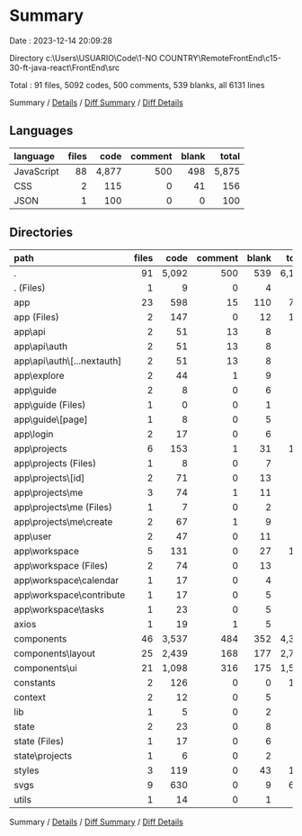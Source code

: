 # Summary

Date : 2023-12-14 20:09:28

Directory c:\\Users\\USUARIO\\Code\\1-NO COUNTRY\\RemoteFrontEnd\\c15-30-ft-java-react\\FrontEnd\\src

Total : 91 files,  5092 codes, 500 comments, 539 blanks, all 6131 lines

Summary / [Details](details.md) / [Diff Summary](diff.md) / [Diff Details](diff-details.md)

## Languages
| language | files | code | comment | blank | total |
| :--- | ---: | ---: | ---: | ---: | ---: |
| JavaScript | 88 | 4,877 | 500 | 498 | 5,875 |
| CSS | 2 | 115 | 0 | 41 | 156 |
| JSON | 1 | 100 | 0 | 0 | 100 |

## Directories
| path | files | code | comment | blank | total |
| :--- | ---: | ---: | ---: | ---: | ---: |
| . | 91 | 5,092 | 500 | 539 | 6,131 |
| . (Files) | 1 | 9 | 0 | 4 | 13 |
| app | 23 | 598 | 15 | 110 | 723 |
| app (Files) | 2 | 147 | 0 | 12 | 159 |
| app\\api | 2 | 51 | 13 | 8 | 72 |
| app\\api\\auth | 2 | 51 | 13 | 8 | 72 |
| app\\api\\auth\\[...nextauth] | 2 | 51 | 13 | 8 | 72 |
| app\\explore | 2 | 44 | 1 | 9 | 54 |
| app\\guide | 2 | 8 | 0 | 6 | 14 |
| app\\guide (Files) | 1 | 0 | 0 | 1 | 1 |
| app\\guide\\[page] | 1 | 8 | 0 | 5 | 13 |
| app\\login | 2 | 17 | 0 | 6 | 23 |
| app\\projects | 6 | 153 | 1 | 31 | 185 |
| app\\projects (Files) | 1 | 8 | 0 | 7 | 15 |
| app\\projects\\[id] | 2 | 71 | 0 | 13 | 84 |
| app\\projects\\me | 3 | 74 | 1 | 11 | 86 |
| app\\projects\\me (Files) | 1 | 7 | 0 | 2 | 9 |
| app\\projects\\me\\create | 2 | 67 | 1 | 9 | 77 |
| app\\user | 2 | 47 | 0 | 11 | 58 |
| app\\workspace | 5 | 131 | 0 | 27 | 158 |
| app\\workspace (Files) | 2 | 74 | 0 | 13 | 87 |
| app\\workspace\\calendar | 1 | 17 | 0 | 4 | 21 |
| app\\workspace\\contribute | 1 | 17 | 0 | 5 | 22 |
| app\\workspace\\tasks | 1 | 23 | 0 | 5 | 28 |
| axios | 1 | 19 | 1 | 5 | 25 |
| components | 46 | 3,537 | 484 | 352 | 4,373 |
| components\\layout | 25 | 2,439 | 168 | 177 | 2,784 |
| components\\ui | 21 | 1,098 | 316 | 175 | 1,589 |
| constants | 2 | 126 | 0 | 0 | 126 |
| context | 2 | 12 | 0 | 5 | 17 |
| lib | 1 | 5 | 0 | 2 | 7 |
| state | 2 | 23 | 0 | 8 | 31 |
| state (Files) | 1 | 17 | 0 | 6 | 23 |
| state\\projects | 1 | 6 | 0 | 2 | 8 |
| styles | 3 | 119 | 0 | 43 | 162 |
| svgs | 9 | 630 | 0 | 9 | 639 |
| utils | 1 | 14 | 0 | 1 | 15 |

Summary / [Details](details.md) / [Diff Summary](diff.md) / [Diff Details](diff-details.md)